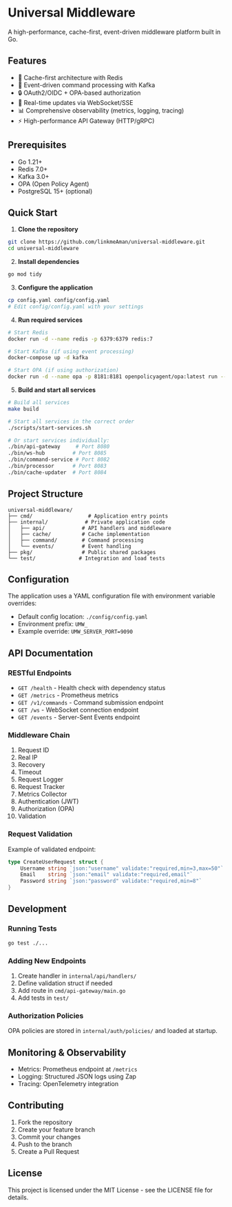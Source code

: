 # Universal Middleware

A high-performance, cache-first, event-driven middleware platform built in Go.

## Features

- 🚀 Cache-first architecture with Redis
- 🔄 Event-driven command processing with Kafka
- 🔒 OAuth2/OIDC + OPA-based authorization
- 📡 Real-time updates via WebSocket/SSE
- 📊 Comprehensive observability (metrics, logging, tracing)
- ⚡ High-performance API Gateway (HTTP/gRPC)

## Prerequisites

- Go 1.21+
- Redis 7.0+
- Kafka 3.0+
- OPA (Open Policy Agent)
- PostgreSQL 15+ (optional)

## Quick Start

1. **Clone the repository**
```bash
git clone https://github.com/linkmeAman/universal-middleware.git
cd universal-middleware
```

2. **Install dependencies**
```bash
go mod tidy
```

3. **Configure the application**
```bash
cp config.yaml config/config.yaml
# Edit config/config.yaml with your settings
```

4. **Run required services**
```bash
# Start Redis
docker run -d --name redis -p 6379:6379 redis:7

# Start Kafka (if using event processing)
docker-compose up -d kafka

# Start OPA (if using authorization)
docker run -d --name opa -p 8181:8181 openpolicyagent/opa:latest run --server
```

5. **Build and start all services**
```bash
# Build all services
make build

# Start all services in the correct order
./scripts/start-services.sh

# Or start services individually:
./bin/api-gateway     # Port 8080
./bin/ws-hub         # Port 8085
./bin/command-service # Port 8082
./bin/processor      # Port 8083
./bin/cache-updater  # Port 8084
```

## Project Structure

```
universal-middleware/
├── cmd/                  # Application entry points
├── internal/            # Private application code
│   ├── api/            # API handlers and middleware
│   ├── cache/          # Cache implementation
│   ├── command/        # Command processing
│   └── events/         # Event handling
├── pkg/                # Public shared packages
└── test/              # Integration and load tests
```

## Configuration

The application uses a YAML configuration file with environment variable overrides:

- Default config location: `./config/config.yaml`
- Environment prefix: `UMW_`
- Example override: `UMW_SERVER_PORT=9090`

## API Documentation

### RESTful Endpoints

- `GET /health` - Health check with dependency status
- `GET /metrics` - Prometheus metrics
- `GET /v1/commands` - Command submission endpoint
- `GET /ws` - WebSocket connection endpoint
- `GET /events` - Server-Sent Events endpoint

### Middleware Chain

1. Request ID
2. Real IP
3. Recovery
4. Timeout
5. Request Logger
6. Request Tracker
7. Metrics Collector
8. Authentication (JWT)
9. Authorization (OPA)
10. Validation

### Request Validation

Example of validated endpoint:

```go
type CreateUserRequest struct {
    Username string `json:"username" validate:"required,min=3,max=50"`
    Email    string `json:"email" validate:"required,email"`
    Password string `json:"password" validate:"required,min=8"`
}
```

## Development

### Running Tests
```bash
go test ./...
```

### Adding New Endpoints

1. Create handler in `internal/api/handlers/`
2. Define validation struct if needed
3. Add route in `cmd/api-gateway/main.go`
4. Add tests in `test/`

### Authorization Policies

OPA policies are stored in `internal/auth/policies/` and loaded at startup.

## Monitoring & Observability

- Metrics: Prometheus endpoint at `/metrics`
- Logging: Structured JSON logs using Zap
- Tracing: OpenTelemetry integration

## Contributing

1. Fork the repository
2. Create your feature branch
3. Commit your changes
4. Push to the branch
5. Create a Pull Request

## License

This project is licensed under the MIT License - see the LICENSE file for details.